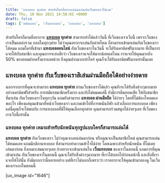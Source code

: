 ```yaml
---
title: 'แทงบอล ทุกค่าย สำหรับใครที่อยากเล่นมาเล่นกับเว็บของเราได้เลย'
date: Thu, 18 Nov 2021 14:50:03 +0000
draft: false
tags: ['พนันบอล', 'เว็บแทงบอล', 'แทงบอล', 'แทงบอล']
---
```


สำหรับใครก็ตามที่อยากจะ **[แทงบอล](/archives/) ทุกค่าย** สามารถทำได้แล้ววันนี้ ที่เว็บของเราเว็บนี้ เพราะเว็บของเราเป็นแหล่งรวม บอลในทุกๆค่าย ไม่ว่าคุณอยากจะเล่นกับค่ายไหน ก็สามารถเข้ามาเล่นกับเว็บของเราได้หมด แถมใครที่เข้ามา **แทงบอลออนไลน์** กับเว็บของเราในวันนี้ จะได้รับเครดิตฟรีมากมาย ที่เป็นการแจกให้กับสมาชิก และคุณอาจจะสงสัยว่า เว็บของเราแจกให้มากน้อยแค่ไหน เราแจกให้คุณมากถึง 50% ของยอดฝากครั้งแรกเลยด้วย ยิ่งคุณฝากมากเท่าไหร่ คุณก็จะได้รับเครดิตฟรีมากเท่านั้นเลย

**แทงบอล ทุกค่าย กับเว็บของเราสิเล่นผ่านมือถือได้อย่างง่ายดาย**
---------------------------------------------------------------

นอกจากการที่คุณจะสามารถ **แทงบอล ทุกค่าย** ผ่านเว็บของเราได้แล้ว คุณยังจะได้รับสิ่งต่างๆมากมาย อย่างเครดิตฟรีสำหรับ การสมัครสมาชิกครั้งแรก และยังไม่หมดแค่นี้ ยังมีการคืนยอดเสีย ให้กับสมาชิกที่มาเล่น กับเว็บของเราในทุกๆวัน แถมยังสามารถ **แทงบอล ผ่านมือถือ** ได้ง่ายๆ โดยที่ไม่ต้องโหลดแอพอะไร เพียงแค่คุณเข้ามาที่หน้าเว็บของเรา และกดเข้าไปที่การพนันกีฬา แล้วเลือกการแทงบอล เพียงแค่นี้คุณก็จะได้พบกับ การแทงบอลที่มีให้คุณเลือกทุกค่าย คุณสามารถร่วมสนุกได้ง่ายๆเลย ที่เว็บของเราเว็บนี้เท่านั้น

### **แทงบอล ทุกค่าย เหมาะสำหรับนักพนันทุกรูปแบบใครก็สามารถเล่นได้**

**แทงบอล ทุกค่าย** กับเว็บของเรา ไม่ว่าคุณจะเคยเล่นมาก่อน หรือคุณจะเป็นสมาชิกใหม่ คุณสามารถเล่นได้หมดเลย แถมมีกติกาแทงบอล ที่สามารถทำความเข้าใจได้ง่าย โดยเฉพาะสำหรับนักพนัน ที่ไม่เคยเล่นมาก่อน ยิ่งเหมาะสมมากๆเลย ถ้าอยากจะเข้ามาเล่นใน **เว็บแทงบอล** ของเราในตอนนี้ แถมการที่คุณเข้ามาเล่น กับเว็บของเราในตอนนี้ คุณจะได้รับสิ่งต่างๆมากมาย ที่เราได้บอกไปก่อนหน้านี้ และสิ่งที่เราแจกให้ไปนั้น ยังมีมากกว่านี้หลายอย่าง แต่ที่เราไม่บอกก็เพราะว่า เราอยากจะให้คุณเข้ามาลองดู ในเว็บของเราเองในตอนนี้

\[ux\_image id="1646"\]